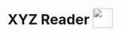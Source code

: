 # XYZ Reader  <img height="40px" style="vertical-align:text-bottom" src="/app/src/main/res/mipmap-xxhdpi/ic_launcher.png"/>
